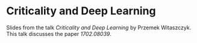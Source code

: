 # ​​Criticality and Deep Learning

Slides from the talk *​Criticality and Deep Learning* by Przemek Witaszczyk.
This talk discusses the paper *1702.08039*.
